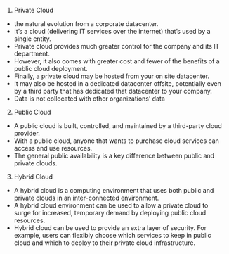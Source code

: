 1. Private Cloud

- the natural evolution from a corporate datacenter.
- It’s a cloud (delivering IT services over the internet) that’s used by a single entity.
- Private cloud provides much greater control for the company and its IT department.
- However, it also comes with greater cost and fewer of the benefits of a public cloud deployment.
- Finally, a private cloud may be hosted from your on site datacenter. 
- It may also be hosted in a dedicated datacenter offsite, potentially even by a third party that has dedicated that datacenter to your company.
- Data is not collocated with other organizations’ data
  
2. Public Cloud
- A public cloud is built, controlled, and maintained by a third-party cloud provider.
- With a public cloud, anyone that wants to purchase cloud services can access and use resources.
- The general public availability is a key difference between public and private clouds.

3. Hybrid Cloud
- A hybrid cloud is a computing environment that uses both public and private clouds in an inter-connected environment.
- A hybrid cloud environment can be used to allow a private cloud to surge for increased, temporary demand by deploying public cloud resources.
- Hybrid cloud can be used to provide an extra layer of security. For example, users can flexibly choose which services to keep in public cloud and which to deploy to their private cloud infrastructure.



